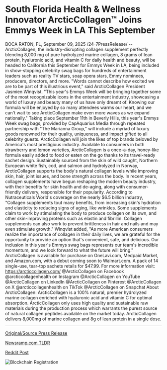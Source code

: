 # South Florida Health &amp; Wellness Innovator ArcticCollagen™ Joins Emmys Week in LA This September

BOCA RATON, FL, September 09, 2025 /24-7PressRelease/ -- ArcticCollagen, the industry-disrupting collagen supplement perfectly blending 8,000 mg of pure hydrolyzed marine collagen, 8 grams of lean protein, hyaluronic acid, and vitamin C for daily health and beauty, will be headed to California this September for Emmys Week in LA, being included in show-stopping celebrity swag bags for hundreds of entertainment leaders such as reality TV stars, soap opera stars, Emmy nominees, producers, directors, and more.   "Words cannot describe how excited we are to be part of this illustrious event," said ArcticCollagen President Jasmien Winqvist. "This year's Emmys Week will be bringing together some of the most recognizable icons in the entertainment industry, showcasing a world of luxury and beauty many of us have only dreamt of. Knowing our formula will be enjoyed by so many attendees warms our heart, and we can't wait to see ArcticCollagen make even more waves as we expand nationally."   Taking place September 11th in Beverly Hills, this year's Emmys Week swag bags, provided by CapAquarius Media through repeated partnership with "The Marianna Group," will include a myriad of luxury goods renowned for their quality, uniqueness, and impact gifted to all celebrity guests. ArcticCollagen will join the likes of top brands beloved by America's most prestigious industry. Available to consumers in both strawberry and lemon varieties, ArcticCollagen is a once-a-day, honey-like formula easily added to food or eaten on the go thanks to its travel-ready sachet design. Sustainably sourced from the skin of wild caught, Northern European white fish, cod, and salmon and hydrolyzed in Norway, ArcticCollagen supports the body's natural collagen levels while improving skin, hair, joint issues, and bone strength across the body.   In recent years, collagen supplements have begun reshaping the modern beauty industry, with their benefits for skin health and de-aging, along with consumer-friendly delivery, responsible for their popularity. According to Nutraceuticals World's coverage on the nearly $6.5 billion industry, "Collagen supplements tout many benefits, from increasing skin's hydration and elasticity to reducing signs of aging, like wrinkles. Some supplements claim to work by stimulating the body to produce collagen on its own, and other skin-improving proteins such as elastin and fibrillin. Collagen supplements can also work to prevent brittleness in hair and nails and may even stimulate growth."   Winqvist added, "As more American consumers realize the importance of collagen in their daily lives, we are grateful for the opportunity to provide an option that's convenient, safe, and delicious. Our inclusion in this year's Emmys swag bags represents our team's incredible momentum, and we look forward to what the future will bring."   ArcticCollagen is available for purchase on OneLavi.com, Medpaid Market, and Amazon.com, with a debut coming soon to Walmart.com. A pack of 14 single-use, tear-top sachets retails for $47.99. For more information visit: https://arcticcollagen.com/   @ArcticCollagen on Facebook @arcticcollagenhealth on Instagram  @ArcticCollagen on YouTube  @ArcticCollagen on LinkedIn @ArcticCollagen on Pinterest @ArcticCollagen on X @arcticcollagenhealth on TikTok  @ArcticCollagen on Snapchat   About ArcticCollagen:  ArcticCollagen is a 100% natural, premier hydrolyzed marine collagen enriched with hyaluronic acid and vitamin C for optimal absorption. ArcticCollagen only uses high quality and sustainable raw materials during the production process which warrants the purest source of natural collagen peptides available on the market today. ArcticCollagen delivers 8,000mg of marine collagen and 8g of lean protein in a single dose. 

---

[Original/Source Press Release](https://www.24-7pressrelease.com/press-release/526551/south-florida-health-wellness-innovator-arcticcollagen-joins-emmys-week-in-la-this-september)
                    

[Newsramp.com TLDR](https://newsramp.com/curated-news/arcticcollagen-joins-emmy-celebrity-swag-bags-with-premium-marine-supplement/294c3f03a128fe7711cc146ff2c0fa22) 

 



[Reddit Post](https://www.reddit.com/r/Lifestyle_Culture/comments/1nccfph/arcticcollagen_joins_emmy_celebrity_swag_bags/) 



![Blockchain Registration](https://cdn.newsramp.app/24-7PressRelease/qrcode/259/9/envyvEtm.webp)